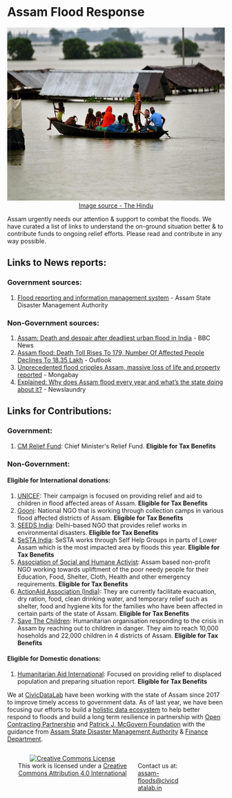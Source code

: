 # Assam Flood Response
<p align="center">
<img src="Assam_floods.JPG" width= "1000" height="400">
<a href="https://www.thehindu.com/news/national/other-states/assam-flood-situation-critical-ndrf-personnel-from-bhubaneswar-rushed-to-barak-valley/article65548969.ece"> Image source - The Hindu </a>
</p>

Assam urgently needs our attention & support to combat the floods. We have curated a list of links to understand the on-ground situation better & to contribute funds to ongoing relief efforts. Please read and contribute in any way possible.

## Links to News reports:
### Government sources:
1. [Flood reporting and information management system](http://sdmassam.nic.in/reports.html) - Assam State Disaster Management Authority

### Non-Government sources:
1. [Assam: Death and despair after deadliest urban flood in India](https://www.bbc.com/news/av/world-asia-india-61996296) - BBC News
2. [Assam flood: Death Toll Rises To 179, Number Of Affected People Declines To 18.35 Lakh](https://www.outlookindia.com/national/assam-flood-death-toll-rises-to-179-number-of-affected-people-declines-to-1835-lakh-news-206567) - Outlook
3. [Unprecedented flood cripples Assam, massive loss of life and property reported](https://india.mongabay.com/2022/06/unprecedented-flood-cripples-assam-massive-loss-of-life-and-property-reported/) - Mongabay
4. [Explained: Why does Assam flood every year and what’s the state doing about it?](https://www.newslaundry.com/2022/06/27/explained-why-does-assam-flood-every-year-and-whats-the-state-doing-about-it) - Newslaundry

## Links for Contributions:
### Government:
1. [CM Relief Fund](https://cm.assam.gov.in/donate): Chief Minister's Relief Fund. **Eligible for Tax Benefits**
### Non-Government:
#### Eligible for International donations:
1. [UNICEF](https://help.unicef.org/in/assam-floods-2022-homepage): Their campaign is focused on providing relief and aid to children in flood affected areas of Assam.  **Eligible for Tax Benefits**
2. [Goonj](https://goonj.org/assam-floods/): National NGO that is working through collection camps in various flood affected districts of Assam.  **Eligible for Tax Benefits** 
3. [SEEDS India](https://www.seedsindia.org/assamfloodsresponse2022/): Delhi-based NGO that provides relief works in environmental disasters.  **Eligible for Tax Benefits**
4. [SeSTA India](https://milaap.org/fundraisers/support-flood-affected-communities): SeSTA works through Self Help Groups in parts of Lower Assam which is the most impacted area by floods this year.  **Eligible for Tax Benefits**
5. [Association of Social and Humane Activist](https://www.donatekart.com/ASHA/Help-Assam-Flood-Victims?gclid=EAIaIQobChMIu8bCjYnf-AIVBPuPCh1VsAj4EAEYASAAEgJ8B_D_BwE): Assam based non-profit NGO working towards upliftment of the poor needy people for their Education, Food, Shelter, Cloth, Health and other emergency requirements.  **Eligible for Tax Benefits**
6. [ActionAid Association (India)](https://www.actionaidindia.org/floods-in-the-north-east/): They are currently facilitate evacuation, dry ration, food, clean drinking water, and temporary relief such as shelter, food and hygiene kits for the families who have been affected in certain parts of the state of Assam. **Eligible for Tax Benefits**
7. [Save The Children](https://www.savethechildren.in/flood-in-assam-india-2022/): Humanitarian organisation responding to the crisis in Assam by reaching out to children in danger. They aim to reach 10,000 hoseholds and 22,000 children in 4 districts of Assam. **Eligible for Tax Benefits**


#### Eligible for Domestic donations:
1. [Humanitarian Aid International](https://hai-india.org/assam-flood-response-2022/): Focused on providing relief to displaced population and preparing situation report.  **Eligible for Tax Benefits**


We at [CivicDataLab](https://civicdatalab.in/) have been working with the state of Assam since 2017 to improve timely access to government data. As of last year, we have been focusing our efforts to build a [holistic data ecosystem](https://www.mcgovern.org/foundation-awards-4-5m-including-new-accelerator-grants-to-advance-data-driven-climate-solutions/) to help better respond to floods and build a long term resilience in partnership with [Open Contracting Partnership](https://www.open-contracting.org/) and [Patrick J. McGovern Foundation](https://www.mcgovern.org/) with the guidance from [Assam State Disaster Management Authority](http://sdmassam.nic.in/) & [Finance Department](https://finance.assam.gov.in/).


<footer>
<p style="float:left; width: 60%; text-align:center;">
<a rel="license" href="https://creativecommons.org/licenses/by/4.0/"><img alt="Creative Commons License" style="border-width:0" src="https://i.creativecommons.org/l/by/4.0/88x31.png" /></a><br />This work is licensed under a <a rel="license" href="https://creativecommons.org/licenses/by/4.0/">Creative Commons Attribution 4.0 International</a>
</p>
<p style="float:left; width: 20%;"><br/>
Contact us at:<a href= "assam-floods@civicdatalab.in"> assam-floods@civicdatalab.in</a> <br/>
  </p>
</footer>
